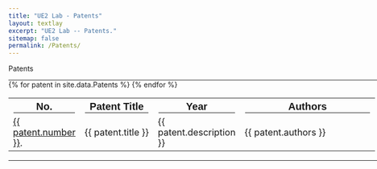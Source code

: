 ```yaml
---
title: "UE2 Lab - Patents"
layout: textlay
excerpt: "UE2 Lab -- Patents."
sitemap: false
permalink: /Patents/
---
```


<p class="title-center">Patents</p>

<style>
  hr {
    margin: 0;
    border-color: black;
  }
</style>

<hr style="width: 1200px; border-width: 2px;">
<table style="width: 1200px; font-size: 18px;">
  <tr style="font-size: 20px; font-family: Arial">
    <th>No.<hr></th>
    <th>Patent Title<hr></th>
    <th>Year<hr></th>
    <th>Authors<hr></th>
  </tr>
  {% for patent in site.data.Patents %}
  <tr>
    <td class="project-cell" style="width: 70px;">
      <a href="{{ patent.link.url }}" target="_blank">{{ patent.number }}</a>.
    </td>
    <td class="project-cell">{{ patent.title }}</td>
    <td class="project-cell" style="width: 80px;">{{ patent.description }}</td>
    <td class="project-cell" style="width: 250px;">{{ patent.authors }}</td>
  </tr>
  {% endfor %}
</table>
<hr style="width: 1200px; border-width: 2px; margin-bottom: 140px;">
